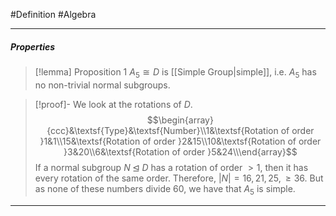 #Definition #Algebra

---
##### Properties

> [!lemma] Proposition 1
> $A_{5}\cong D$ is [[Simple Group|simple]], i.e. $A_{5}$ has no non-trivial normal subgroups.

> [!proof]-
> We look at the rotations of $D$. $$\begin{array}{ccc}&\textsf{Type}&\textsf{Number}\\1&\textsf{Rotation of order }1&1\\15&\textsf{Rotation of order }2&15\\10&\textsf{Rotation of order }3&20\\6&\textsf{Rotation of order }5&24\\\end{array}$$
> If a normal subgroup $N \unlhd D$ has a rotation of order $>1$, then it has every rotation of the same order. Therefore, $\left| N \right|=16,21,25,\geq 36$. But as none of these numbers divide $60$, we have that $A_{5}$ is simple.
---